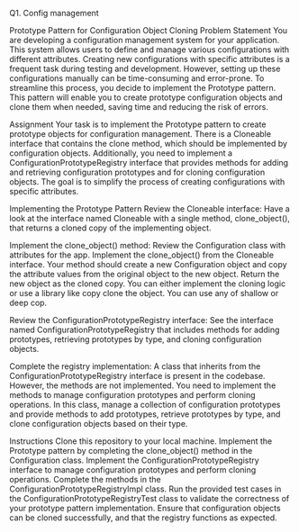 Q1. Config management

Prototype Pattern for Configuration Object Cloning
Problem Statement
You are developing a configuration management system for your application. This system allows users to define and manage various configurations with different attributes. Creating new configurations with specific attributes is a frequent task during testing and development. However, setting up these configurations manually can be time-consuming and error-prone. To streamline this process, you decide to implement the Prototype pattern. This pattern will enable you to create prototype configuration objects and clone them when needed, saving time and reducing the risk of errors.

Assignment
Your task is to implement the Prototype pattern to create prototype objects for configuration management. There is a Cloneable interface that contains the clone method, which should be implemented by configuration objects. Additionally, you need to implement a ConfigurationPrototypeRegistry interface that provides methods for adding and retrieving configuration prototypes and for cloning configuration objects. The goal is to simplify the process of creating configurations with specific attributes.

Implementing the Prototype Pattern
Review the Cloneable interface: Have a look at the interface named Cloneable with a single method, clone_object(), that returns a cloned copy of the implementing object.

Implement the clone_object() method: Review the Configuration class with attributes for the app. Implement the clone_object() from the Cloneable interface. Your method should create a new Configuration object and copy the attribute values from the original object to the new object. Return the new object as the cloned copy. You can either implement the cloning logic or use a library like copy clone the object. You can use any of shallow or deep cop.

Review the ConfigurationPrototypeRegistry interface: See the interface named ConfigurationPrototypeRegistry that includes methods for adding prototypes, retrieving prototypes by type, and cloning configuration objects.

Complete the registry implementation: A class that inherits from the ConfigurationPrototypeRegistry interface is present in the codebase. However, the methods are not implemented. You need to implement the methods to manage configuration prototypes and perform cloning operations. In this class, manage a collection of configuration prototypes and provide methods to add prototypes, retrieve prototypes by type, and clone configuration objects based on their type.

Instructions
Clone this repository to your local machine.
Implement the Prototype pattern by completing the clone_object() method in the Configuration class.
Implement the ConfigurationPrototypeRegistry interface to manage configuration prototypes and perform cloning operations. Complete the methods in the ConfigurationPrototypeRegistryImpl class.
Run the provided test cases in the ConfigurationPrototypeRegistryTest class to validate the correctness of your prototype pattern implementation. Ensure that configuration objects can be cloned successfully, and that the registry functions as expected.